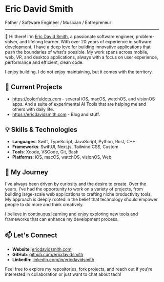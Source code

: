 # Eric David Smith
Father / Software Engineer / Musician / Entrepreneur

----

👋 Hi there! I'm [Eric David Smith](http://ericdavidsmith.com), a passionate software engineer, problem-solver, and lifelong learner. With over 20 years of experience in software development, I have a deep love for building innovative applications that push the boundaries of what's possible. My work spans across mobile, web, VR, and desktop applications, always with a focus on user experience, performance and efficient, clean code. 

I enjoy building. I do not enjoy maintaining, but it comes with the territory.

## 🚀 Current Projects
- https://colorfuldots.com - several iOS, macOS, watchOS, and visionOS apps. And a suite of experimental AI Tools that are helping me and others with daily life.
- https://ericdavidsmith.com - Blog and stuff.

## 💡 Skills & Technologies
- **Languages**: Swift, TypeScript, JavaScript, Python, Rust, C++
- **Frameworks**: SwiftUI, Next.js, Tailwind CSS, Custom
- **Tools**: Xcode, VSCode, Git, Bash
- **Platforms**: iOS, macOS, watchOS, visionOS, Web

## 📖 My Journey
I've always been driven by curiosity and the desire to create. Over the years, I've had the opportunity to work on a variety of projects, from building large-scale web applications to crafting niche productivity tools. My approach is deeply rooted in the belief that technology should empower people to do more and think creatively.

I believe in continuous learning and enjoy exploring new tools and frameworks that can enhance my development process.

## 📫 Let's Connect
- **Website**: [ericdavidsmith.com](http://ericdavidsmith.com)
- **GitHub**: [github.com/ericdavidsmith](https://github.com/erictherobot)
- **LinkedIn**: [linkedin.com/in/ericdavidsmith](https://linkedin.com/in/erictherobot)

Feel free to explore my repositories, fork projects, and reach out if you're interested in collaboration or just want to chat about tech!
